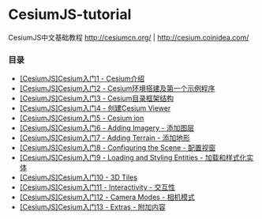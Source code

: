 # CesiumJS-tutorial
CesiumJS中文基础教程 http://cesiumcn.org/ | http://cesium.coinidea.com/

### 目录
- <a href="/topic/137.html" target="_blank">[CesiumJS]Cesium入门1 - Cesium介绍</a>
- <a href="/topic/138.html" target="_blank">[CesiumJS]Cesium入门2 - Cesium环境搭建及第一个示例程序</a>
- <a href="/topic/144.html" target="_blank">[CesiumJS]Cesium入门3 - Cesium目录框架结构</a>
- <a href="/topic/152.html" target="_blank">[CesiumJS]Cesium入门4 - 创建Cesium Viewer</a>
- <a href="/topic/153.html" target="_blank">[CesiumJS]Cesium入门5 - Cesium ion</a>
- <a href="/topic/156.html" target="_blank">[CesiumJS]Cesium入门6 - Adding Imagery - 添加图层</a>
- <a href="/topic/157.html" target="_blank">[CesiumJS]Cesium入门7 - Adding Terrain - 添加地形</a>
- <a href="/topic/160.html" target="_blank">[CesiumJS]Cesium入门8 - Configuring the Scene - 配置视窗</a>
- <a href="/topic/161.html" target="_blank">[CesiumJS]Cesium入门9 - Loading and Styling Entities - 加载和样式化实体</a>
- <a href="/topic/163.html" target="_blank">[CesiumJS]Cesium入门10 - 3D Tiles</a>
- <a href="/topic/164.html" target="_blank">[CesiumJS]Cesium入门11 - Interactivity - 交互性</a>
- <a href="/topic/165.html" target="_blank">[CesiumJS]Cesium入门12 - Camera Modes - 相机模式</a>
- <a href="/topic/166.html" target="_blank">[CesiumJS]Cesium入门13 - Extras - 附加内容</a>

